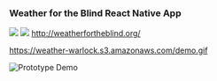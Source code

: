 ### Weather for the Blind React Native App

![](http://weatherfortheblind.org/wp-content/uploads/2014/09/warlock.jpg)
![](https://weather-warlock.s3.amazonaws.com/demo.gif)
http://weatherfortheblind.org/

https://weather-warlock.s3.amazonaws.com/demo.gif

![Prototype Demo](https://weather-warlock.s3.amazonaws.com/demo.gif)

